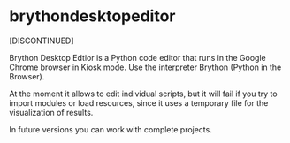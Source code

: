 # brythondesktopeditor

[DISCONTINUED]

Brython Desktop Edtior is a Python code editor that runs in the Google Chrome browser in Kiosk mode.
Use the interpreter Brython (Python in the Browser).

At the moment it allows to edit individual scripts, but it will fail if you try to import modules or load resources,
since it uses a temporary file for the visualization of results.

In future versions you can work with complete projects.

